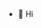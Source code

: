- 👋 Hi

<!---
Oluwabusayomi11/Oluwabusayomi11 is a ✨ special ✨ repository because its `README.md` (this file) appears on your GitHub profile.
You can click the Preview link to take a look at your changes.
--->
